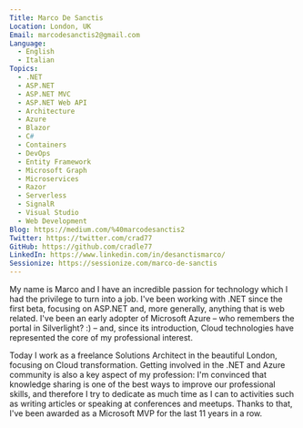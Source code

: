 ```yaml
---
Title: Marco De Sanctis
Location: London, UK
Email: marcodesanctis2@gmail.com
Language:
  - English
  - Italian
Topics:
  - .NET
  - ASP.NET
  - ASP.NET MVC
  - ASP.NET Web API
  - Architecture
  - Azure
  - Blazor
  - C#
  - Containers
  - DevOps
  - Entity Framework
  - Microsoft Graph
  - Microservices
  - Razor
  - Serverless
  - SignalR
  - Visual Studio
  - Web Development
Blog: https://medium.com/%40marcodesanctis2
Twitter: https://twitter.com/crad77
GitHub: https://github.com/cradle77
LinkedIn: https://www.linkedin.com/in/desanctismarco/
Sessionize: https://sessionize.com/marco-de-sanctis
---
```

My name is Marco and I have an incredible passion for technology which I had the privilege to turn into a job. I've been working with .NET since the first beta, focusing on ASP.NET and, more generally, anything that is web related. I've been an early adopter of Microsoft Azure – who remembers the portal in Silverlight? :) – and, since its introduction, Cloud technologies have represented the core of my professional interest.

Today I work as a freelance Solutions Architect in the beautiful London, focusing on Cloud transformation. Getting involved in the .NET and Azure community is also a key aspect of my profession: I'm convinced that knowledge sharing is one of the best ways to improve our professional skills, and therefore I try to dedicate as much time as I can to activities such as writing articles or speaking at conferences and meetups. Thanks to that, I've been awarded as a Microsoft MVP for the last 11 years in a row.
